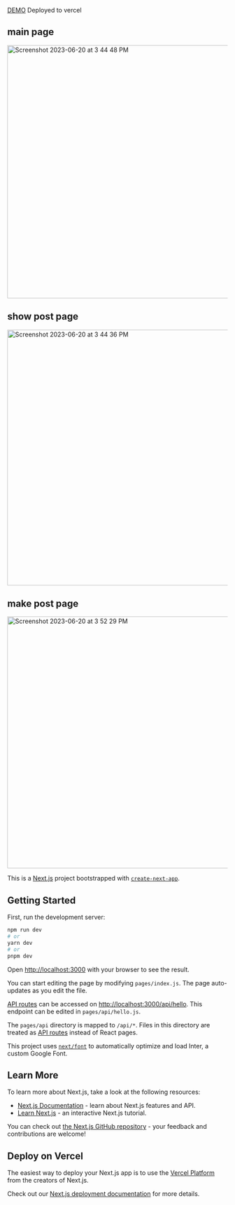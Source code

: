 [DEMO](https://nextjs-blog-delta-six-87.vercel.app/) Deployed to vercel

## main page
<img width="579" alt="Screenshot 2023-06-20 at 3 44 48 PM" src="https://github.com/YouJun-IWON/nextjs-blog/assets/117330708/de20a0b4-87a0-45b0-bd4c-e7b704db8f6a">

## show post page
<img width="585" alt="Screenshot 2023-06-20 at 3 44 36 PM" src="https://github.com/YouJun-IWON/nextjs-blog/assets/117330708/489caa81-6580-4bb3-9566-c78efbf6b045">

## make post page
<img width="576" alt="Screenshot 2023-06-20 at 3 52 29 PM" src="https://github.com/YouJun-IWON/nextjs-blog/assets/117330708/3a55108c-5c37-4414-ba54-7db89e0043b2">

This is a [Next.js](https://nextjs.org/) project bootstrapped with [`create-next-app`](https://github.com/vercel/next.js/tree/canary/packages/create-next-app).

## Getting Started

First, run the development server:

```bash
npm run dev
# or
yarn dev
# or
pnpm dev
```

Open [http://localhost:3000](http://localhost:3000) with your browser to see the result.

You can start editing the page by modifying `pages/index.js`. The page auto-updates as you edit the file.

[API routes](https://nextjs.org/docs/api-routes/introduction) can be accessed on [http://localhost:3000/api/hello](http://localhost:3000/api/hello). This endpoint can be edited in `pages/api/hello.js`.

The `pages/api` directory is mapped to `/api/*`. Files in this directory are treated as [API routes](https://nextjs.org/docs/api-routes/introduction) instead of React pages.

This project uses [`next/font`](https://nextjs.org/docs/basic-features/font-optimization) to automatically optimize and load Inter, a custom Google Font.

## Learn More

To learn more about Next.js, take a look at the following resources:

- [Next.js Documentation](https://nextjs.org/docs) - learn about Next.js features and API.
- [Learn Next.js](https://nextjs.org/learn) - an interactive Next.js tutorial.

You can check out [the Next.js GitHub repository](https://github.com/vercel/next.js/) - your feedback and contributions are welcome!

## Deploy on Vercel

The easiest way to deploy your Next.js app is to use the [Vercel Platform](https://vercel.com/new?utm_medium=default-template&filter=next.js&utm_source=create-next-app&utm_campaign=create-next-app-readme) from the creators of Next.js.

Check out our [Next.js deployment documentation](https://nextjs.org/docs/deployment) for more details.
